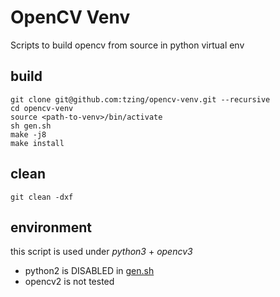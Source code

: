 # OpenCV Venv

Scripts to build opencv from source in python virtual env

## build

```
git clone git@github.com:tzing/opencv-venv.git --recursive
cd opencv-venv
source <path-to-venv>/bin/activate
sh gen.sh
make -j8
make install
```

## clean

```
git clean -dxf
```

## environment

this script is used under *python3* + *opencv3*

+ python2 is DISABLED in [gen.sh](./gen.sh)
+ opencv2 is not tested
